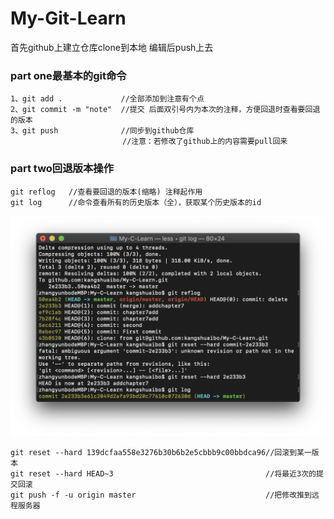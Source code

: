 # My-Git-Learn  
首先github上建立仓库clone到本地 编辑后push上去    
### part one最基本的git命令    
```
1、git add .             //全部添加到注意有个点  
2、git commit -m "note"  //提交 后面双引号内为本次的注释，方便回退时查看要回退的版本
3、git push              //同步到github仓库
                         //注意：若修改了github上的内容需要pull回来
```  


### part two回退版本操作  
```
git reflog   //查看要回退的版本(缩略) 注释起作用  
git log      //命令查看所有的历史版本（全），获取某个历史版本的id  
```
![Image text](https://raw.githubusercontent.com/kangshuaibo/My-Git-Learn/master/git-readme-img/屏幕快照%202018-10-13%20上午12.53.36.png)  
```
git reset --hard 139dcfaa558e3276b30b6b2e5cbbb9c00bbdca96//回滚到某一版本  
git reset --hard HEAD~3                                  //将最近3次的提交回滚  
git push -f -u origin master                             //把修改推到远程服务器  
```









